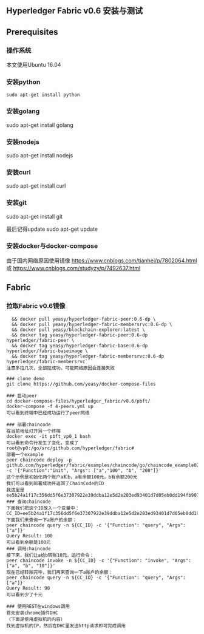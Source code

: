 ## Hyperledger Fabric v0.6 安装与测试
## Prerequisites
### 操作系统
本文使用Ubuntu 16.04
### 安装python
`sudo apt-get install python`
### 安装golang
sudo apt-get install golang
### 安装nodejs
sudo apt-get install nodejs
### 安装curl
sudo apt-get install curl
### 安装git
sudo apt-get install git

最后记得update
sudo apt-get update
### 安装docker与docker-compose
由于国内网络原因使用镜像
https://www.cnblogs.com/tianhei/p/7802064.html
或
https://www.cnblogs.com/studyzy/p/7492637.html
## Fabric
### 拉取Fabric v0.6镜像
```docker pull yeasy/hyperledger-fabric-base:0.6-dp \
  && docker pull yeasy/hyperledger-fabric-peer:0.6-dp \
  && docker pull yeasy/hyperledger-fabric-membersrvc:0.6-dp \
  && docker pull yeasy/blockchain-explorer:latest \
  && docker tag yeasy/hyperledger-fabric-peer:0.6-dp hyperledger/fabric-peer \
  && docker tag yeasy/hyperledger-fabric-base:0.6-dp hyperledger/fabric-baseimage \
  && docker tag yeasy/hyperledger-fabric-membersrvc:0.6-dp hyperledger/fabric-membersrvc```
注意多拉几次，全部拉成功，可能网络原因会连接失败

### clone demo
git clone https://github.com/yeasy/docker-compose-files

### 启动peer
cd docker-compose-files/hyperledger_fabric/v0.6/pbft/
docker-compose -f 4-peers.yml up
可以看到终端中已经成功运行了peer网络

### 部署chaincode
在当前地址打开另一个终端
docker exec -it pbft_vp0_1 bash
可以看到命令行发生了变化，变成了
root@vp0:/go/src/github.com/hyperledger/fabric#
部署一个example
peer chaincode deploy -p github.com/hyperledger/fabric/examples/chaincode/go/chaincode_example02 -c '{"Function":"init", "Args": ["a","100", "b", "200"]}'
这个示例是初始化两个账户a和b，a有余额100元，b有余额200元
我们可以看到部署成功并返回了ChainCode的ID
我这里是
ee5b24a1f17c356dd5f6e37307922e39ddba12e5d2e203ed93401d7d05eb0dd194fb9070549c5dc31eb63f4e654dbd5a1d86cbb30c48e3ab1812590cd0f78539
### 查询chaincode
下面我们把这个ID放入一个变量中：
CC_ID=ee5b24a1f17c356dd5f6e37307922e39ddba12e5d2e203ed93401d7d05eb0dd194fb9070549c5dc31eb63f4e654dbd5a1d86cbb30c48e3ab1812590cd0f78539
下面我们来查询一下a账户的余额：
peer chaincode query -n ${CC_ID} -c '{"Function": "query", "Args": ["a"]}'
Query Result: 100 
可以看到余额是100元
### 调用chaincode
接下来，我们让a给b转账10元，运行命令：
peer chaincode invoke -n ${CC_ID} -c '{"Function": "invoke", "Args": ["a", "b", "10"]}'
现在已经转账完毕，我们再来查询一下a账户的余额：
peer chaincode query -n ${CC_ID} -c '{"Function": "query", "Args": ["a"]}'
Query Result: 90 
可以看到少了十元

### 使用REST在windows调用
首先安装chrome插件DHC
（下面是使用虚拟机的内容）
找到虚拟机的IP，然后在DHC里发送http请求即可完成调用
